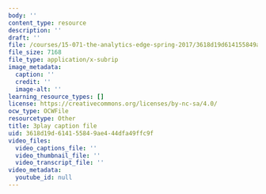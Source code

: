 ```yaml
---
body: ''
content_type: resource
description: ''
draft: ''
file: /courses/15-071-the-analytics-edge-spring-2017/3618d19d614155849ae444dfa49ffc9f_AByfsx3Dkek.vtt
file_size: 7168
file_type: application/x-subrip
image_metadata:
  caption: ''
  credit: ''
  image-alt: ''
learning_resource_types: []
license: https://creativecommons.org/licenses/by-nc-sa/4.0/
ocw_type: OCWFile
resourcetype: Other
title: 3play caption file
uid: 3618d19d-6141-5584-9ae4-44dfa49ffc9f
video_files:
  video_captions_file: ''
  video_thumbnail_file: ''
  video_transcript_file: ''
video_metadata:
  youtube_id: null
---
```

